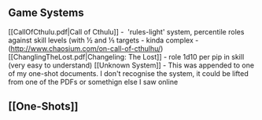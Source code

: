 ## Game Systems
[[CallOfCthulu.pdf|Call of Cthulu]] -  'rules-light' system, percentile roles against skill levels (with ½ and ⅕ targets - kinda complex - (http://www.chaosium.com/on-call-of-cthulhu/)
[[ChanglingTheLost.pdf|Changeling: The Lost]] - role 1d10 per pip in skill (very easy to understand)
[[Unknown System]] - This was appended to one of my one-shot documents. I don't recognise the system, it could be lifted from one of the PDFs or somethign else I saw online 
## [[One-Shots]]
